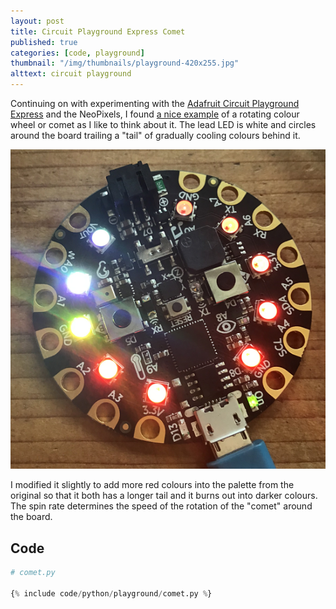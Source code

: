 ```yaml
---
layout: post
title: Circuit Playground Express Comet
published: true
categories: [code, playground]
thumbnail: "/img/thumbnails/playground-420x255.jpg"
alttext: circuit playground
---
```


Continuing on with experimenting with the <a href="https://learn.adafruit.com/adafruit-circuit-playground-express/overview">Adafruit 
Circuit Playground Express</a> and the NeoPixels, I found <a href="https://learn.adafruit.com/fancyled-library-for-circuitpython/led-colors">a nice example</a> of 
a rotating colour wheel or comet as I like to think about it. The lead LED is white and circles around the board trailing a "tail" of gradually cooling colours 
behind it.  

![circuit playground showing LEDs lit in red](/img/posts/playground-comet/comet.png)

I modified it slightly to add more red colours into the palette from the original so that it both has a longer tail and it burns out into darker colours. The spin 
rate determines the speed of the rotation of the "comet" around the board.

## Code 

```python
# comet.py 

{% include code/python/playground/comet.py %}

```
